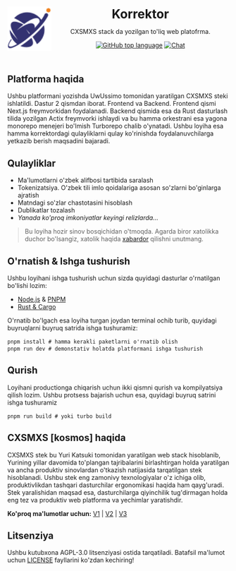 <header>
    <img src="https://github.com/uzinfocom-org/website/blob/main/public/favicons/pinned.svg" alt="logo" height="100" align="left">
<h1 style="display: inline">Korrektor</h1>

CXSMXS stack da yozilgan to'liq web platofrma.

[![GitHub top language](https://img.shields.io/github/languages/top/uzinfocom-org/korrektor?style=flat-square&logo=github)](https://github.com/uzinfocom-org/vicardi)
[![Chat](https://img.shields.io/badge/Chat-grey?style=flat-square&logo=telegram)](https://t.me/korrektuz)

[//]: # "[![Test CI](https://github.com/uzinfocom-org/korrektor-rs/actions/workflows/test.yml/badge.svg)](https://github.com/uzinfocom-org/korrektor-rs/actions/workflows/test.yml)"

</header>

## Platforma haqida

Ushbu platformani yozishda UwUssimo tomonidan yaratilgan CXSMXS steki ishlatildi. Dastur 2 qismdan iborat.
Frontend va Backend. Frontend qismi Next.js freymvorkidan foydalanadi. Backend qismida esa da Rust dasturlash
tilida yozilgan Actix freymvorki ishlaydi va bu hamma orkestrani esa yagona monorepo menejeri bo'lmish Turborepo
chalib o'ynatadi. Ushbu loyiha esa hamma korrektordagi qulayliklarni qulay ko'rinishda foydalanuvchilarga yetkazib
berish maqsadini bajaradi.

## Qulayliklar

- Ma'lumotlarni o'zbek alifbosi tartibida saralash
- Tokenizatsiya. O'zbek tili imlo qoidalariga asosan so'zlarni bo'ginlarga ajratish
- Matndagi so'zlar chastotasini hisoblash
- Dublikatlar tozalash
- _Yanada ko'proq imkoniyatlar keyingi relizlarda..._

> Bu loyiha hozir sinov bosqichidan o'tmoqda. Agarda biror xatolikka duchor
> bo'lsangiz, xatolik haqida [xabardor](https://github.com/uzinfocom-org/korrektor/issues/new)
> qilishni unutmang.

## O'rnatish & Ishga tushurish

Ushbu loyihani ishga tushurish uchun sizda quyidagi dasturlar o'rnatilgan bo'lishi lozim:

- [Node.js](https://nodejs.org/en/) & [PNPM](https://pnpm.io)
- [Rust & Cargo](https://www.rust-lang.org/tools/install)

O'rnatib bo'lgach esa loyiha turgan joydan terminal ochib turib, quyidagi buyruqlarni buyruq
satrida ishga tushuramiz:

```shell
pnpm install # hamma kerakli paketlarni o'rnatib olish
pnpm run dev # demonstativ holatda platformani ishga tushurish
```

## Qurish

Loyihani productionga chiqarish uchun ikki qismni qurish va kompilyatsiya qilish lozim. Ushbu protsess
bajarish uchun esa, quyidagi buyruq satrini ishga tushuramiz

```shell
pnpm run build # yoki turbo build
```

## CXSMXS [kosmos] haqida

CXSMXS stek bu Yuri Katsuki tomonidan yaratilgan web stack hisoblanib, Yurining yillar davomida
to'plangan tajribalarini birlashtirgan holda yaratilgan va ancha produktiv sinovlardan o'tkazish natijasida
tarqatilgan stek hisoblanadi. Ushbu stek eng zamonivy texnologiyalar o'z ichiga olib, produktivlikdan tashqari
dasturchilar ergonomikasi haqida ham qayg'uradi. Stek yaralishidan maqsad esa, dasturchilarga qiyinchilik
tug'dirmagan holda eng tez va produktiv web platforma va yechimlar yaratishdir.

**Ko'proq ma'lumotlar
uchun:** [V1](https://www.katsuki.moe/stack/cxsmxs) | [V2](https://www.katsuki.moe/stack/cxsmxs-v2.0) | [V3](https://www.katsuki.moe/stack/cxsmxs-v3.0)

## Litsenziya

Ushbu kutubxona AGPL-3.0 litsenziyasi ostida tarqatiladi. Batafsil ma'lumot uchun [LICENSE](./LICENSE) fayllarini ko'zdan kechiring!
